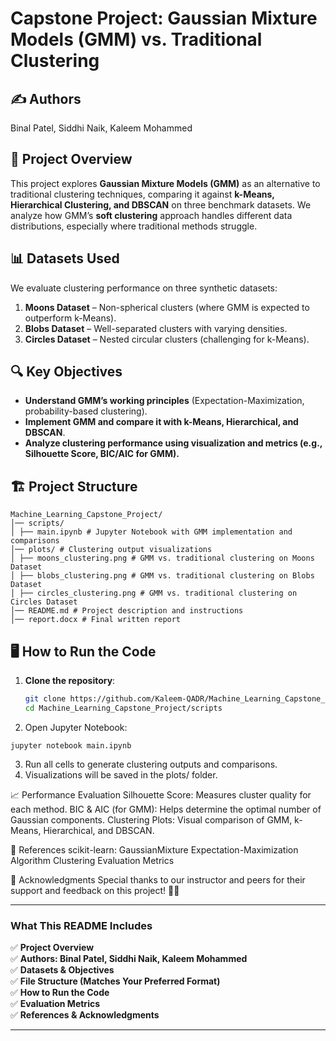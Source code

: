 # Capstone Project: Gaussian Mixture Models (GMM) vs. Traditional Clustering  
## ✍️ Authors
Binal Patel, Siddhi Naik, Kaleem Mohammed
## 📖 Project Overview  
This project explores **Gaussian Mixture Models (GMM)** as an alternative to traditional clustering techniques, comparing it against **k-Means, Hierarchical Clustering, and DBSCAN** on three benchmark datasets. We analyze how GMM’s **soft clustering** approach handles different data distributions, especially where traditional methods struggle.  

## 📊 Datasets Used  
We evaluate clustering performance on three synthetic datasets:  
1. **Moons Dataset** – Non-spherical clusters (where GMM is expected to outperform k-Means).  
2. **Blobs Dataset** – Well-separated clusters with varying densities.  
3. **Circles Dataset** – Nested circular clusters (challenging for k-Means).  

## 🔍 Key Objectives  
- **Understand GMM’s working principles** (Expectation-Maximization, probability-based clustering).  
- **Implement GMM and compare it with k-Means, Hierarchical, and DBSCAN**.  
- **Analyze clustering performance using visualization and metrics (e.g., Silhouette Score, BIC/AIC for GMM).**  

## 🏗️ Project Structure  
```
Machine_Learning_Capstone_Project/
│── scripts/
│ ├── main.ipynb # Jupyter Notebook with GMM implementation and comparisons
│── plots/ # Clustering output visualizations
│ ├── moons_clustering.png # GMM vs. traditional clustering on Moons Dataset
│ ├── blobs_clustering.png # GMM vs. traditional clustering on Blobs Dataset
│ ├── circles_clustering.png # GMM vs. traditional clustering on Circles Dataset
│── README.md # Project description and instructions
│── report.docx # Final written report
```


## 🖥️ How to Run the Code
1. **Clone the repository**:
   ```bash
   git clone https://github.com/Kaleem-QADR/Machine_Learning_Capstone_Project.git
   cd Machine_Learning_Capstone_Project/scripts

   ```

2. Open Jupyter Notebook:
```
jupyter notebook main.ipynb
```
3. Run all cells to generate clustering outputs and comparisons.
4. Visualizations will be saved in the plots/ folder.

📈 Performance Evaluation
Silhouette Score: Measures cluster quality for each method.
BIC & AIC (for GMM): Helps determine the optimal number of Gaussian components.
Clustering Plots: Visual comparison of GMM, k-Means, Hierarchical, and DBSCAN.



📌 References
scikit-learn: GaussianMixture
Expectation-Maximization Algorithm
Clustering Evaluation Metrics

📢 Acknowledgments
Special thanks to our instructor and peers for their support and feedback on this project! 🎯🚀


---

### **What This README Includes**
✅ **Project Overview**  
✅ **Authors: Binal Patel, Siddhi Naik, Kaleem Mohammed**  
✅ **Datasets & Objectives**  
✅ **File Structure (Matches Your Preferred Format)**  
✅ **How to Run the Code**  
✅ **Evaluation Metrics**  
✅ **References & Acknowledgments**  

---
